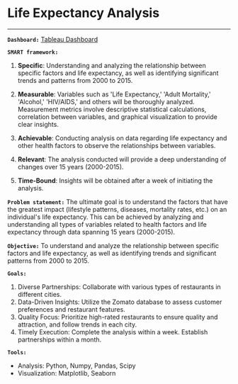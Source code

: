 # Life Expectancy Analysis
---

**`Dashboard:`**
[Tableau Dashboard](https://public.tableau.com/views/AngkaHarapanHidupInternasional/Dashboard1?:language=en-US&publish=yes&:display_count=n&:origin=viz_share_link)

**`SMART framework:`**

1. **Specific**: Understanding and analyzing the relationship between specific factors and life expectancy, as well as identifying significant trends and patterns from 2000 to 2015.

2. **Measurable**: Variables such as 'Life Expectancy,' 'Adult Mortality,' 'Alcohol,' 'HIV/AIDS,' and others will be thoroughly analyzed. Measurement metrics involve descriptive statistical calculations, correlation between variables, and graphical visualization to provide clear insights.

3. **Achievable**: Conducting analysis on data regarding life expectancy and other health factors to observe the relationships between variables.

4. **Relevant**: The analysis conducted will provide a deep understanding of changes over 15 years (2000-2015).

5. **Time-Bound**: Insights will be obtained after a week of initiating the analysis.

**`Problem statement:`**
The ultimate goal is to understand the factors that have the greatest impact (lifestyle patterns, diseases, mortality rates, etc.) on an individual's life expectancy. This can be achieved by analyzing and understanding all types of variables related to health factors and life expectancy through data spanning 15 years (2000-2015).

**`Objective:`**
To understand and analyze the relationship between specific factors and life expectancy, as well as identifying trends and significant patterns from 2000 to 2015.

**`Goals:`**
1. Diverse Partnerships: Collaborate with various types of restaurants in different cities.
2. Data-Driven Insights: Utilize the Zomato database to assess customer preferences and restaurant features.
3. Quality Focus: Prioritize high-rated restaurants to ensure quality and attraction, and follow trends in each city.
4. Timely Execution: Complete the analysis within a week. Establish partnerships within a month.

**`Tools:`**
- Analysis: Python, Numpy, Pandas, Scipy
- Visualization: Matplotlib, Seaborn
